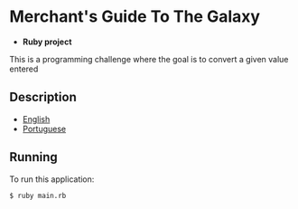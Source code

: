 # Merchant's Guide To The Galaxy

* **Ruby project**

This is a programming challenge where the goal is to convert a given value entered

## Description

* [English](DESCRIPTION.md)
* [Portuguese](DESCRICAO.md)

## Running

To run this application:

    $ ruby main.rb
